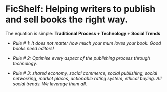 # FicShelf: Helping writers to publish and sell books the right way.

The equation is simple:
**Traditional Process + Technology + Social Trends**

- *Rule # 1: It does not matter how much your mum loves your book. Good books need editors!*

- *Rule # 2: Optimise every aspect of the publishing process through technology.*

- *Rule # 3: shared economy, social commerce, social publishing, social networking, market places, actionable rating system, ethical buying. All social trends. We leverage them all.*
